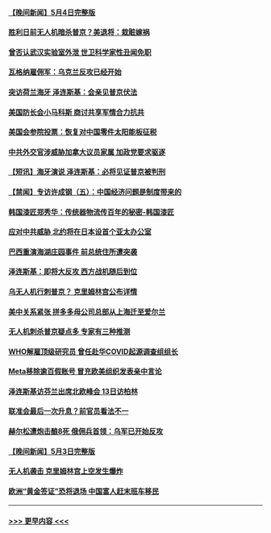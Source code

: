 #### [【晚间新闻】5月4日完整版](../pages/prog202/a103705147.md?t=05051243) 
#### [胜利日前无人机暗杀普京？美退将：栽赃嫁祸](../pages/prog202/a103705153.md?t=05051243) 
#### [曾否认武汉实验室外泄 世卫科学家性丑闻免职](../pages/prog202/a103705143.md?t=05051243) 
#### [瓦格纳雇佣军：乌克兰反攻已经开始](../pages/prog202/a103705050.md?t=05051243) 
#### [突访荷兰海牙 泽连斯基：会亲见普京伏法](../pages/prog202/a103705049.md?t=05051243) 
#### [美国防长会小马科斯 商讨共享军情合力抗共](../pages/prog202/a103704907.md?t=05051243) 
#### [美国会参院投票：恢复对中国零件太阳能板征税](../pages/prog202/a103704910.md?t=05051243) 
#### [中共外交官涉威胁加拿大议员家属 加政党要求驱逐](../pages/prog202/a103704922.md?t=05051243) 
#### [【短讯】海牙演说 泽连斯基：必将见证普京被判刑](../pages/prog202/a103704908.md?t=05051243) 
#### [【禁闻】专访许成钢（五）：中国经济问题是制度带来的](../pages/prog202/a103704836.md?t=05051243) 
#### [韩国漆匠郑秀华：传统器物流传百年的秘密-韩国漆匠](../pages/prog202/a103704776.md?t=05051243) 
#### [应对中共威胁 北约将在日本设首个亚太办公室](../pages/prog202/a103704770.md?t=05051243) 
#### [巴西重演海湖庄园事件 前总统住所遭突袭](../pages/prog202/a103704721.md?t=05051243) 
#### [泽连斯基：即将大反攻 西方战机随后到位](../pages/prog202/a103704719.md?t=05051243) 
#### [乌无人机行刺普京？ 克里姆林宫公布详情](../pages/prog202/a103704718.md?t=05051243) 
#### [美中关系紧张 拼多多母公司总部从上海迁至爱尔兰](../pages/prog202/a103704643.md?t=05051243) 
#### [无人机刺杀普京疑点多 专家有三种推测](../pages/prog202/a103704637.md?t=05051243) 
#### [WHO解雇顶级研究员 曾任赴华COVID起源调查组组长](../pages/prog202/a103704632.md?t=05051243) 
#### [Meta移除逾百假账号 冒充欧美组织发表亲中言论](../pages/prog202/a103704609.md?t=05051243) 
#### [泽连斯基访芬兰出席北欧峰会 13日访柏林](../pages/prog202/a103704587.md?t=05051243) 
#### [联准会最后一次升息？前官员看法不一](../pages/prog202/a103704507.md?t=05051243) 
#### [赫尔松遭炮击酿8死 俄佣兵首领：乌军已开始反攻](../pages/prog202/a103704462.md?t=05051243) 
#### [【晚间新闻】5月3日完整版](../pages/prog202/a103704417.md?t=05051243) 
#### [无人机袭击 克里姆林宫上空发生爆炸](../pages/prog202/a103704415.md?t=05051243) 
#### [欧洲“黄金签证”恐将退场 中国富人赶末班车移民](../pages/prog202/a103704306.md?t=05051243) 

----
#### [ >>> 更早内容 <<< ](../indexes/prog202-earlier.md)
